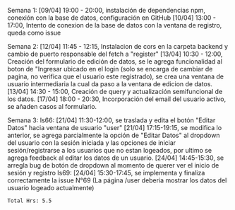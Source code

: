 Semana 1:
[09/04] 19:00 - 20:00, instalación de dependencias npm, conexión con la base de datos, configuración en GitHub 
[10/04] 13:00 - 17:00, Intento de conexion de la base de datos con la ventana de registro, queda como issue

Semana 2:
[12/04] 11:45 - 12:15, Instalacion de cors en la carpeta backend y cambio de puerto responsable del fetch a "register"
[13/04] 10:30 - 12:00, Creación del formulario de edición de datos, se le agrega funcionalidad al boton de "Ingresar 
ubicado en el login (solo se encarga de cambiar de pagina, no verifica que el usuario este registrado), se crea una 
ventana de usuario intermediaria la cual da paso a la ventana de edicion de datos.
[13/04] 14:30 - 15:00, Creación de query y actualización semifuncional de los datos.
[17/04] 18:00 - 20:30, Incorporación del email del usuario activo, se añaden casos al formulario. 

Semana 3:
    Is66:
        [21/04] 11:30-12:00, se traslada y edita el botón "Editar Datos" hacia ventana de usuario "user"
        [21/04] 17:15-19:15, se modifica lo anterior, se agrega parcialmente la opción de "Editar Datos" al dropdown 
        del usuario con la sesión iniciada y las opciones de iniciar sesión/registrarse a los usuarios que no estan
        logeados, por ultimo se agrega feedback al editar los datos de un usuario.
        [24/04] 14:45-15:30, se arregla bug de botón de dropdown al momento de querer ver el inicio de sesión y 
        registro
    Is69:
        [24/04] 15:30-17:45, se implementa y finaliza correctamente la issue N°69 (La página /user deberia mostrar 
        los datos del usuario logeado actualmente)
    
    Total Hrs: 5.5